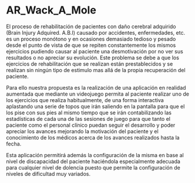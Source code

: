 # AR_Wack_A_Mole


El proceso de rehabilitación de pacientes con daño cerebral adquirido 
(Brain Injury Adquired. A.B.I) causado por accidentes, enfermedades, etc. 
es un proceso monótono y en ocasiones demasiado tedioso y pesado desde 
el punto de vista de que se repiten constantemente los mismos ejercicios 
pudiendo causar al paciente una desmotivación por no ver sus resultados o 
no apreciar su evolución. Este problema se debe a que los ejercicios de 
rehabilitación que se realizan están prestablecidos y se realizan sin ningún 
tipo de estimulo mas allá de la propia recuperación del paciente. 

Para ello nuestra propuesta es la realización de una aplicación en 
realidad aumentada que mediante un videojuego permita al paciente 
realizar uno de los ejercicios que realiza habitualmente, de una forma 
interactiva aplastando una serie de topos que irán saliendo en la pantalla 
para que el los pise con sus pies al mismo tiempo que se irán contabilizando 
las estadísticas de cada una de las sesiones de juego para que tanto el 
paciente como el personal clínico puedan seguir el desarrollo y poder 
apreciar los avances mejorando la motivación del paciente y el conocimiento 
de los médicos acerca de los avances realizados hasta la fecha. 

Esta aplicación permitirá además la configuración de la misma en base 
al nivel de discapacidad del paciente haciéndola especialmente adecuada 
para cualquier nivel de dolencia puesto que permite la configuración de 
niveles de dificultad muy variados. 

